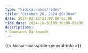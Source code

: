```yaml
---
type: "kidical-mass/rides"
title: "October 20, 2024 @9:30am"
date: 2024-02-22T21:00:00-03:00
ride_date: 2024-10-20T09:30:00-03:00
descriptions:
- Downtown Dartmouth
---
```


{{< kidical-mass/ride-general-info >}}
